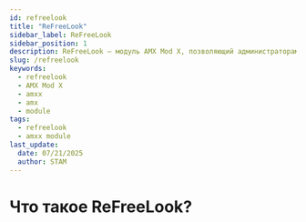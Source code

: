 ```yaml
---
id: refreelook
title: "ReFreeLook"
sidebar_label: ReFreeLook
sidebar_position: 1
description: ReFreeLook — модуль AMX Mod X, позволяющий администраторам-наблюдателям использовать любые режимы камеры, независимо от значения `mp_forcecamera` или `mp_forcechasecam`. Работает только в последней версии `ReGameDLL_CS`.
slug: /refreelook
keywords:
  - refreelook
  - AMX Mod X
  - amxx
  - amx
  - module
tags:
  - refreelook
  - amxx module
last_update:
  date: 07/21/2025
  author: STAM
---
```


# Что такое ReFreeLook?
